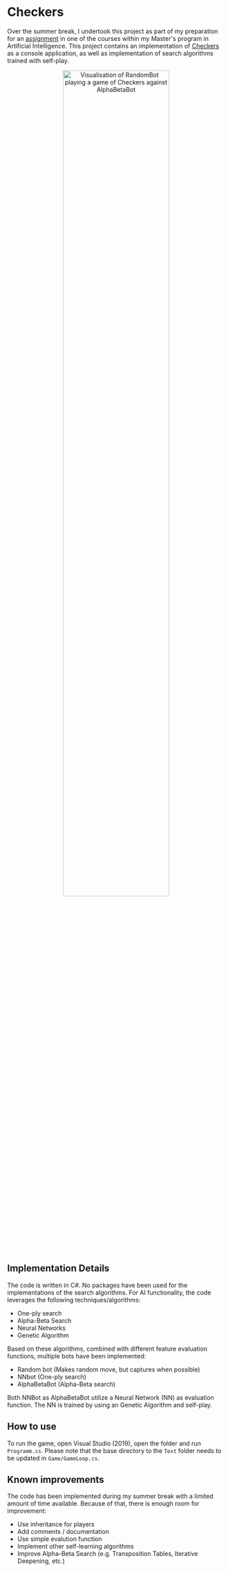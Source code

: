 # Checkers
Over the summer break, I undertook this project as part of my preparation for an [assignment](https://github.com/GitHubByJelle/Cannon) in one of the courses within my Master's program in Artificial Intelligence. This project contains an implementation of [Checkers](https://www.chessprogramming.org/Checkers) as a console application, as well as implementation of search algorithms trained with self-play.

<p align="center" width="100%">
    <img src="images/checkers.gif" alt="Visualisation of RandomBot playing a game of Checkers against AlphaBetaBot" width="70%">
</p>

## Implementation Details
The code is written in C#. No packages have been used for the implementations of the search algorithms. For AI functionality, the code leverages the following techniques/algorithms:
* One-ply search
* Alpha-Beta Search
* Neural Networks
* Genetic Algorithm

Based on these algorithms, combined with different feature evaluation functions, multiple bots have been implemented:
* Random bot (Makes random move, but captures when possible)
* NNbot (One-ply search)
* AlphaBetaBot (Alpha-Beta search)

Both NNBot as AlphaBetaBot utilize a Neural Network (NN) as evaluation function. The NN is trained by using an Genetic Algorithm and self-play.

## How to use
To run the game, open Visual Studio (2019), open the folder and run `Programm.cs`. Please note that the base directory to the `Text` folder needs to be updated in `Game/GameLoop.cs`.

## Known improvements
The code has been implemented during my summer break with a limited amount of time available. Because of that, there is enough room for improvement:
* Use inheritance for players
* Add comments / documentation
* Use simple evalution function
* Implement other self-learning algorithms
* Improve Alpha-Beta Search (e.g. Transposition Tables, Iterative Deepening, etc.)
